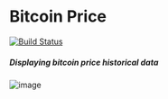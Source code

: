 # Bitcoin Price
[![Build Status](https://travis-ci.com/radwanic/bitcoin-price.svg?branch=master)](https://travis-ci.com/radwanic/bitcoin-price)
##### Displaying bitcoin price historical data

![image](https://user-images.githubusercontent.com/10232523/74687763-fe0b5800-51dd-11ea-9ad6-8dd06cd256a9.png)
